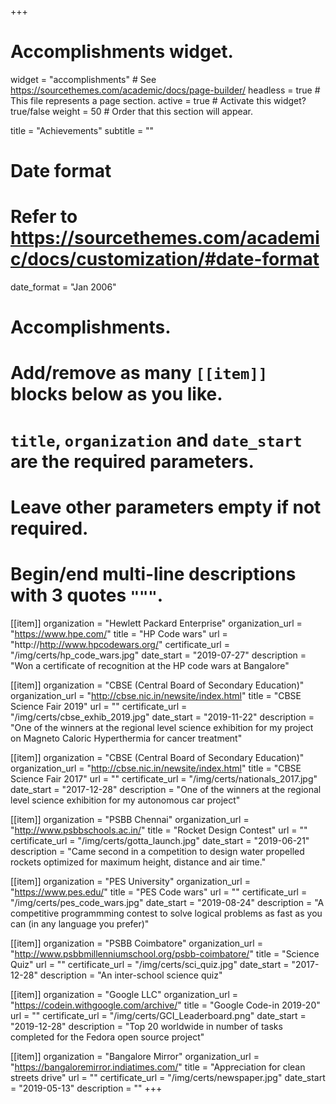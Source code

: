 +++
# Accomplishments widget.
widget = "accomplishments"  # See https://sourcethemes.com/academic/docs/page-builder/
headless = true  # This file represents a page section.
active = true  # Activate this widget? true/false
weight = 50  # Order that this section will appear.

title = "Achievements"
subtitle = ""

# Date format
#   Refer to https://sourcethemes.com/academic/docs/customization/#date-format
date_format = "Jan 2006"

# Accomplishments.
#   Add/remove as many `[[item]]` blocks below as you like.
#   `title`, `organization` and `date_start` are the required parameters.
#   Leave other parameters empty if not required.
#   Begin/end multi-line descriptions with 3 quotes `"""`.
  
[[item]]
  organization = "Hewlett Packard Enterprise"
  organization_url = "https://www.hpe.com/"
  title = "HP Code wars"
  url = "http://http://www.hpcodewars.org/"
  certificate_url = "/img/certs/hp_code_wars.jpg"
  date_start = "2019-07-27"
  description = "Won a certificate of recognition at the HP code wars at Bangalore"

[[item]]
  organization = "CBSE (Central Board of Secondary Education)"
  organization_url = "http://cbse.nic.in/newsite/index.html"
  title = "CBSE Science Fair 2019"
  url = ""
  certificate_url = "/img/certs/cbse_exhib_2019.jpg"
  date_start = "2019-11-22"
  description = "One of the winners at the regional level science exhibition for my project on Magneto Caloric Hyperthermia for cancer treatment"

[[item]]
  organization = "CBSE (Central Board of Secondary Education)"
  organization_url = "http://cbse.nic.in/newsite/index.html"
  title = "CBSE Science Fair 2017"
  url = ""
  certificate_url = "/img/certs/nationals_2017.jpg"
  date_start = "2017-12-28"
  description = "One of the winners at the regional level science exhibition for my autonomous car project"

[[item]]
  organization = "PSBB Chennai"
  organization_url = "http://www.psbbschools.ac.in/"
  title = "Rocket Design Contest"
  url = ""
  certificate_url = "/img/certs/gotta_launch.jpg"
  date_start = "2019-06-21"
  description = "Came second in a competition to design water propelled rockets optimized for maximum height, distance and air time."
  
[[item]]
  organization = "PES University"
  organization_url = "https://www.pes.edu/"
  title = "PES Code wars"
  url = ""
  certificate_url = "/img/certs/pes_code_wars.jpg"
  date_start = "2019-08-24"
  description = "A competitive programmming contest to solve logical problems as fast as you can (in any language you prefer)"

[[item]]
  organization = "PSBB Coimbatore"
  organization_url = "http://www.psbbmillenniumschool.org/psbb-coimbatore/"
  title = "Science Quiz"
  url = ""
  certificate_url = "/img/certs/sci_quiz.jpg"
  date_start = "2017-12-28"
  description = "An inter-school science quiz"

[[item]]
  organization = "Google LLC"
  organization_url = "https://codein.withgoogle.com/archive/"
  title = "Google Code-in 2019-20"
  url = ""
  certificate_url = "/img/certs/GCI_Leaderboard.png"
  date_start = "2019-12-28"
  description = "Top 20 worldwide in number of tasks completed for the Fedora open source project"
  
[[item]]
  organization = "Bangalore Mirror"
  organization_url = "https://bangaloremirror.indiatimes.com/"
  title = "Appreciation for clean streets drive"
  url = ""
  certificate_url = "/img/certs/newspaper.jpg"
  date_start = "2019-05-13"
  description = ""
+++
